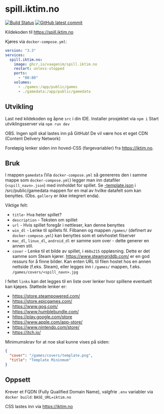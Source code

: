 # spill.iktim.no
[![Build Status](https://img.shields.io/github/workflow/status/VaagenIM/spill.iktim.no/CI)](https://github.com/VaagenIM/spill.iktim.no/)
[![GitHub latest commit](https://img.shields.io/github/last-commit/VaagenIM/spill.iktim.no)](https://github.com/VaagenIM/spill.iktim.no/commit/)

Kildekoden til https://spill.iktim.no

Kjøres via `docker-compose.yml`:
```yaml
version: "3.3"
services:
  spill.iktim.no:
    image: ghcr.io/vaagenim/spill.iktim.no
    restart: unless-stopped
    ports:
      - "80:80"
    volumes:
      - ./games:/app/public/games
      - ./gamedata:/app/public/gamedata
```

## Utvikling
Last ned kildekoden og åpne `src` i din IDE.
Installer prosjektet via `npm i`
Start utviklingsserver via `npm run dev`

OBS. Ingen spill skal lastes inn på GitHub! De vil være hos et eget CDN (Content Delivery Network)

Foreløpig lenker siden inn hoved-CSS (fargevariabler) fra https://iktim.no.

## Bruk
I mappen `gamedata` (Via `docker-compose.yml` så genereres den i samme mappe som `docker-compose.yml`) legger man inn datafiler (`<spill_navn>.json`) med innholdet for spillet. Se [-template.json](https://github.com/VaagenIM/spill.iktim.no/blob/main/src/public/gamedata/-template.json) i /src/public/gamedata mappen for en mal av hvilke datafelt som kan benyttes. (Obs. `gallery` er ikke integrert enda).

Viktige felt:
- `title`- Hva heter spillet?
- `description` - Teksten om spillet
- `url` - Hvis spillet foregår i nettleser, kan denne benyttes
- `win_dl` - Lenke til spillets fil. Filbanen og mappen `/games/` (definert av `docker-compose.yml`) kan benyttes som et selvhostet filserver
- `mac_dl`, `linux_dl`, `android_dl` er samme som over - dette generer en annen stil.
- `cover` - Lenke til et bilde av spillet, i `460x215` oppløsning. Dette er det samme som Steam kjører. https://www.steamgriddb.com/ er en god ressurs for å finne bilder. Kan enten URL til filen hostet hos en annen nettside (f.eks. Steam), eller legges inn i `/games/` mappen, f.eks. `/games/covers/<spill_navn>.jpg`

I feltet `links` kan det legges til en liste over lenker hvor spillene eventuelt kan kjøpes. Støttede lenker er:
- https://store.steampowered.com/
- https://store.epicgames.com/
- https://www.gog.com/
- https://www.humblebundle.com/
- https://play.google.com/store
- https://www.apple.com/app-store/
- https://www.nintendo.com/store/
- https://itch.io/

Minimumskrav for at noe skal kunne vises på siden:
```json
{
  "cover": "/games/covers/template.png",
  "title": "Template Mininmum"
}
```

## Oppsett
Krever et FQDN (Fully Qualified Domain Name), valgfrie `.env` variabler via `docker build`:
`BASE_URL=iktim.no`

CSS lastes inn via https://iktim.no

